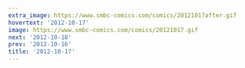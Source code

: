```yaml
---
extra_image: https://www.smbc-comics.com/comics/20121017after.gif
hovertext: '2012-10-17'
image: https://www.smbc-comics.com/comics/20121017.gif
next: '2012-10-18'
prev: '2012-10-16'
title: '2012-10-17'
---
```

